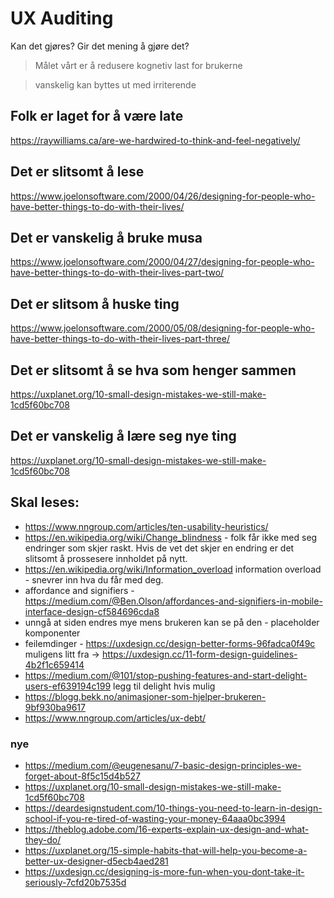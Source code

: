 # UX Auditing

Kan det gjøres?
Gir det mening å gjøre det?

> Målet vårt er å redusere kognetiv last for brukerne

> vanskelig kan byttes ut med irriterende

## Folk er laget for å være late
https://raywilliams.ca/are-we-hardwired-to-think-and-feel-negatively/

## Det er slitsomt å lese

https://www.joelonsoftware.com/2000/04/26/designing-for-people-who-have-better-things-to-do-with-their-lives/

## Det er vanskelig å bruke musa

https://www.joelonsoftware.com/2000/04/27/designing-for-people-who-have-better-things-to-do-with-their-lives-part-two/

## Det er slitsom å huske ting

https://www.joelonsoftware.com/2000/05/08/designing-for-people-who-have-better-things-to-do-with-their-lives-part-three/

## Det er slitsomt å se hva som henger sammen

https://uxplanet.org/10-small-design-mistakes-we-still-make-1cd5f60bc708

## Det er vanskelig å lære seg nye ting

https://uxplanet.org/10-small-design-mistakes-we-still-make-1cd5f60bc708

## Skal leses:

- https://www.nngroup.com/articles/ten-usability-heuristics/
- https://en.wikipedia.org/wiki/Change_blindness - folk får ikke med seg endringer som skjer raskt. Hvis de vet det skjer en endring er det slitsomt å prossesere innholdet på nytt.
- https://en.wikipedia.org/wiki/Information_overload information overload - snevrer inn hva du får med deg.
- affordance and signifiers - https://medium.com/@Ben.Olson/affordances-and-signifiers-in-mobile-interface-design-cf584696cda8
- unngå at siden endres mye mens brukeren kan se på den - placeholder komponenter
- feilemdinger - https://uxdesign.cc/design-better-forms-96fadca0f49c muligens litt fra -> https://uxdesign.cc/11-form-design-guidelines-4b2f1c659414
- https://medium.com/@101/stop-pushing-features-and-start-delight-users-ef639194c199 legg til delight hvis mulig
- https://blogg.bekk.no/animasjoner-som-hjelper-brukeren-9bf930ba9617
- https://www.nngroup.com/articles/ux-debt/

### nye

- https://medium.com/@eugenesanu/7-basic-design-principles-we-forget-about-8f5c15d4b527
- https://uxplanet.org/10-small-design-mistakes-we-still-make-1cd5f60bc708
- https://deardesignstudent.com/10-things-you-need-to-learn-in-design-school-if-you-re-tired-of-wasting-your-money-64aaa0bc3994
- https://theblog.adobe.com/16-experts-explain-ux-design-and-what-they-do/
- https://uxplanet.org/15-simple-habits-that-will-help-you-become-a-better-ux-designer-d5ecb4aed281
- https://uxdesign.cc/designing-is-more-fun-when-you-dont-take-it-seriously-7cfd20b7535d
